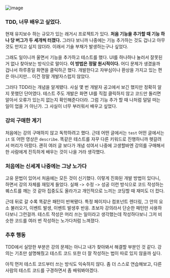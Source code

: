 ![image](https://user-images.githubusercontent.com/82145837/174690564-7e32fc1b-f48a-42ea-af1b-759b67ef0d1c.png)

### TDD, 너무 배우고 싶었다.  

현재 유지보수 하는 규모가 있는 래거시 프로젝트가 있다. **처음 기능을 추가할 때 기능 하나 당 버그가 두 세개씩 터졌다.** 그러다 보니까 나중에는 기능 추가하는 것도 겁나고 아무것도 만지고 싶지 않더라. 이래서 기술 부채가 발생하는구나 싶었다.


그래도 일이니까 울면서 기능을 추가하고 테스트를 했다. UI를 하나하나 눌러서 잘못된 거 없나 찾아보는 방식으로 말이다. **이 방법은 정말 원시적이다.** 어디 문제가 생겼을까 겁나서 하루종일 화면을 클릭하곤 했다. 개발한다고 자부심이나 환상을 가지고 있는 편은 아니지만... 이건 정말 개발자스럽지 않았다.


그러다 TDD라는 개념을 알게됐다. 사실 몇 번 개발자 공고에서 보긴 했지만 정확히 알지 못했던 단어였다. 테스트 주도 개발은 화면 UI를 직접 클릭하지 않고 코드만 돌리면 알아서 오류가 있는지 없는지 확인해준다더라. 그럼 기능 추가 할 때 나처럼 덜덜 떠는 일이 업을 거 아닌가. 그 사실이 너무 부러워서 배우고 싶었다.  


### 강의 구매한 계기   

처음에는 강의 구매하지 않고 독학하려고 했다. 근데 어떤 글에서는 `test` 어떤 글에서는 `it` 또 어떤 영상은 `describe`. 똑같은 테스트를 자꾸 다른 키워드로 진행하니까 헷갈려서 머리가 아팠다. 괜히 여러 글 보다가 개념 섞여서 나중에 고생할바엔 강의를 구매해서 한 사람에게 진득하게 배우는 것이 나을 거라 생각했다.  

### 처음에는 신세계 나중에는 그냥 노가다   

고유 문법이 있어서 처음에는 모든 것이 신기했다. 이렇게 진화된 개발 방법이 있다니, 하면서 강의 자체를 재밌게 들었다. 실패 -> 수정 -> 성공 이런 방식으로 코드 작성하는 퀘스트를 깨는 것 같아 집중도도 올라가고 개인적으로 느끼는 코딩할 때 재미도 더 컸다.

근데 뒤로 갈 수록 똑같은 패턴이 반복됐다. 특정 페이지나 컴포넌트 렌더링, 그 안의 요소 불러오기, 이벤트 발생, 이벤트 발생후 반응. 초보자 강의라서 단순한 패턴만 사용하다보니 그런걸까. 테스트 작성은 머리 쓰는 일이라고 생각했는데 작성하다보니 그저 비슷한 코드를 여러 번 작성하는 노가다처럼 느껴졌다.

### 추후 행동

TDD에서 실망한 부분은 강의 문제는 아니고 내가 찾아봐서 해결할 부분인 것 같다. 강의는 기초만 설명해줬고 테스트 코드 또한 더 잘 작성하는 법이 따로 있지 않을까 싶다. 

아직 먼저 테스트 코드부터 쓰는 방식도 익숙하지 않다. 좀 더 스스로 연습해보고, 다른 사람의 테스트 코드를 구경하면서 좀 배워봐야겠다.

